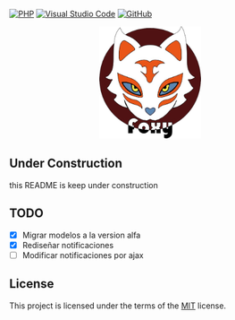 
[![PHP](https://img.shields.io/badge/php-%23777BB4.svg?style=for-the-badge&logo=php&logoColor=white)](https://www.php.net/)
[![Visual Studio Code](https://img.shields.io/badge/VSC-0078d7.svg?style=for-the-badge&logo=visual-studio-code&logoColor=white)](https://code.visualstudio.com/)
[![GitHub](https://img.shields.io/badge/github-%23121011.svg?style=for-the-badge&logo=github&logoColor=white)](https://github.com/AdrianY1997)

[<div style="width: 100%; text-align: center"><img src="./Resources/img/favicon.png" height="200" style="" /></div>]()


## Under Construction

this README is keep under construction

## TODO

- [x] Migrar modelos a la version alfa
- [x] Rediseñar notificaciones 
- [ ] Modificar notificaciones por ajax

## License

This project is licensed under the terms of the [MIT](http://opensource.org/licenses/mit-license.php) license.